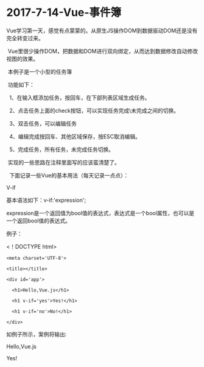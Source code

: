 # 2017-7-14-Vue-事件簿

  Vue学习第一天，感觉有点蒙蒙的。从原生JS操作DOM到数据驱动DOM还是没有完全转变过来。
  
  Vue里很少操作DOM，把数据和DOM进行双向绑定，从而达到数据修改自动修改视图的效果。
  
  本例子是一个小型的任务簿
  
  功能如下：
  
    1、在输入框添加任务，按回车，在下部列表区域生成任务。
    
    2、点击任务上面的check按钮，可以实现任务完成\未完成之间的切换。
    
    3、双击任务，可以编辑任务
    
    4、编辑完成按回车、其他区域保存，按ESC取消编辑。
    
    5、完成任务，所有任务，未完成任务切换。
    
  实现的一些思路在注释里面写的应该蛮清楚了。
  
  
下面记录一些Vue的基本用法（每天记录一点点）：

V-if 

基本语法如下：v-if:'expression';

expression是一个返回值为bool值的表达式，表达式是一个bool属性，也可以是一个返回bool值的表达式。

例子：

<！DOCTYPE html>

<html>

  <head>
  
    <meta charset='UTF-8'>
    
    <title></title>
    
  </head>
  
  <body>
  
    <div id='app'>
    
      <h1>Hello,Vue.js</h1>
      
      <h1 v-if='yes'>Yes!</h1>
      
      <h1 v-if='no'>No!</h1>
      
    </div>
    
  <script scr = 'js/vue.js'></script>
  
  <script>
  
    new Vue({
    
      el:'#app',
      
      data:{
      
        yes:true,
       
        no:false,
        
      }
      
    })
    
  </script>
  
  </body>
  
</html>

如例子所示，案例将输出:

Hello,Vue.js

Yes!
